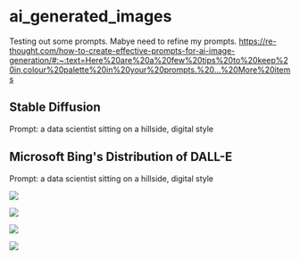# ai_generated_images

Testing out some prompts. Mabye need to refine my prompts.
https://re-thought.com/how-to-create-effective-prompts-for-ai-image-generation/#:~:text=Here%20are%20a%20few%20tips%20to%20keep%20in,colour%20palette%20in%20your%20prompts.%20...%20More%20items

## Stable Diffusion

Prompt: a data scientist sitting on a hillside, digital style

## Microsoft Bing's Distribution of DALL-E

Prompt: a data scientist sitting on a hillside, digital style

![]('images/ds_hillside_dalle_1.jpg')

![]('images/ds_hillside_dalle_2.jpg')

![]('images/ds_hillside_dalle_3.jpg')

![]('images/ds_hillside_dalle_4.jpg')
